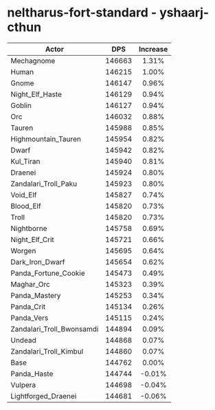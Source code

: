 # neltharus-fort-standard - yshaarj-cthun
| Actor | DPS | Increase |
|---|:---:|:---:|
|Mechagnome|146663|1.31%|
|Human|146215|1.00%|
|Gnome|146147|0.96%|
|Night_Elf_Haste|146129|0.94%|
|Goblin|146127|0.94%|
|Orc|146032|0.88%|
|Tauren|145988|0.85%|
|Highmountain_Tauren|145954|0.82%|
|Dwarf|145942|0.82%|
|Kul_Tiran|145940|0.81%|
|Draenei|145924|0.80%|
|Zandalari_Troll_Paku|145923|0.80%|
|Void_Elf|145827|0.74%|
|Blood_Elf|145820|0.73%|
|Troll|145820|0.73%|
|Nightborne|145758|0.69%|
|Night_Elf_Crit|145721|0.66%|
|Worgen|145695|0.64%|
|Dark_Iron_Dwarf|145654|0.62%|
|Panda_Fortune_Cookie|145473|0.49%|
|Maghar_Orc|145323|0.39%|
|Panda_Mastery|145253|0.34%|
|Panda_Crit|145134|0.26%|
|Panda_Vers|145115|0.24%|
|Zandalari_Troll_Bwonsamdi|144894|0.09%|
|Undead|144868|0.07%|
|Zandalari_Troll_Kimbul|144860|0.07%|
|Base|144762|0.00%|
|Panda_Haste|144744|-0.01%|
|Vulpera|144698|-0.04%|
|Lightforged_Draenei|144681|-0.06%|
